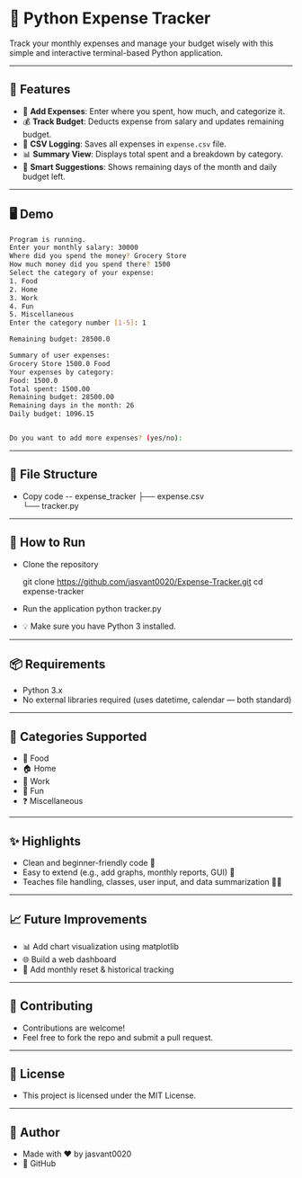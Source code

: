# 💸 Python Expense Tracker

Track your monthly expenses and manage your budget wisely with this simple and interactive terminal-based Python application.

---

## 📌 Features

- 🧾 **Add Expenses**: Enter where you spent, how much, and categorize it.
- 💰 **Track Budget**: Deducts expense from salary and updates remaining budget.
- 📂 **CSV Logging**: Saves all expenses in `expense.csv` file.
- 📊 **Summary View**: Displays total spent and a breakdown by category.
- 📆 **Smart Suggestions**: Shows remaining days of the month and daily budget left.

---

## 🖥️ Demo

```bash
Program is running.
Enter your monthly salary: 30000
Where did you spend the money? Grocery Store
How much money did you spend there? 1500
Select the category of your expense:
1. Food
2. Home
3. Work
4. Fun
5. Miscellaneous
Enter the category number [1-5]: 1

Remaining budget: 28500.0

Summary of user expenses:
Grocery Store 1500.0 Food
Your expenses by category:
Food: 1500.0
Total spent: 1500.00
Remaining budget: 28500.00
Remaining days in the month: 26
Daily budget: 1096.15


Do you want to add more expenses? (yes/no):
```
---
## 📁 File Structure

- Copy code
   -- expense_tracker
      ├── expense.csv             
      └── tracker.py
---
## 🚀 How to Run

- Clone the repository

   git clone https://github.com/jasvant0020/Expense-Tracker.git
   cd expense-tracker
- Run the application
   python tracker.py
- 💡 Make sure you have Python 3 installed.
---
## 📦 Requirements

- Python 3.x
- No external libraries required (uses datetime, calendar — both standard)
---
## 🧠 Categories Supported

- 🍔 Food
- 🏠 Home
- 💼 Work
- 🎉 Fun
- ❓ Miscellaneous
---
## ✨ Highlights

- Clean and beginner-friendly code 🧼
- Easy to extend (e.g., add graphs, monthly reports, GUI) 🧩
- Teaches file handling, classes, user input, and data summarization 👨‍💻
---
## 📈 Future Improvements

- 📊 Add chart visualization using matplotlib
- 🌐 Build a web dashboard
- 💾 Add monthly reset & historical tracking
---
## 🙌 Contributing
- Contributions are welcome!
- Feel free to fork the repo and submit a pull request.
---
## 📜 License

- This project is licensed under the MIT License.
---
## 💬 Author
- Made with ❤️ by jasvant0020 
- 🔗 GitHub 



